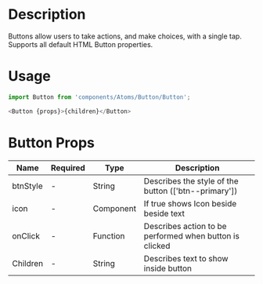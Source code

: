 # Description

Buttons allow users to take actions, and make choices, with a single tap. Supports all default HTML Button properties.

# Usage

```js
import Button from 'components/Atoms/Button/Button';
```

```js
<Button {props}>{children}</Button>
```

# Button Props

| Name     | Required | Type      | Description                                             |
| -------- | -------- | --------- | ------------------------------------------------------- |
| btnStyle | -        | String    | Describes the style of the button (['btn--primary'])    |
| icon     | -        | Component | If true shows Icon beside beside text                   |
| onClick  | -        | Function  | Describes action to be performed when button is clicked |
| Children | -        | String    | Describes text to show inside button                    |
